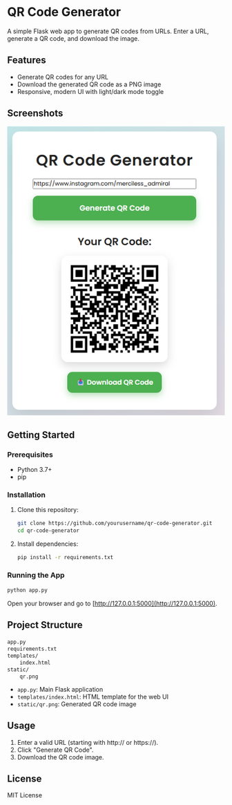# QR Code Generator

A simple Flask web app to generate QR codes from URLs. Enter a URL, generate a QR code, and download the image.

## Features

- Generate QR codes for any URL
- Download the generated QR code as a PNG image
- Responsive, modern UI with light/dark mode toggle

## Screenshots

![QR Code Generator Screenshot](static/qr.png)

## Getting Started

### Prerequisites

- Python 3.7+
- pip

### Installation

1. Clone this repository:

   ```sh
   git clone https://github.com/yourusername/qr-code-generator.git
   cd qr-code-generator
   ```

2. Install dependencies:

   ```sh
   pip install -r requirements.txt
   ```

### Running the App

```sh
python app.py
```

Open your browser and go to [http://127.0.0.1:5000](http://127.0.0.1:5000).

## Project Structure

```
app.py
requirements.txt
templates/
    index.html
static/
    qr.png
```

- `app.py`: Main Flask application
- `templates/index.html`: HTML template for the web UI
- `static/qr.png`: Generated QR code image

## Usage

1. Enter a valid URL (starting with http:// or https://).
2. Click "Generate QR Code".
3. Download the QR code image.

## License

MIT License
